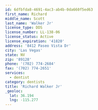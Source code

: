 ```yaml
---
id: 6dfbfda8-4691-4ac3-ab4b-0da660f5ed63
first_name: Richard
middle_name: Scott
last_name: 'Walker Jr'
license_type: DDS
license_number: LL-138-06
license_status: Active
license_expiration: '41820'
address: '8412 Paseo Vista Dr'
city: 'Las Vegas'
state: NV
zip: '89128'
phone: '(702) 774-2684'
fax: '(702) 774-2651'
services:
  - dentist
category: dentists
title: 'Richard Walker Jr'
_geoloc:
  lat: 36.194
  lng: -115.277
---
```

